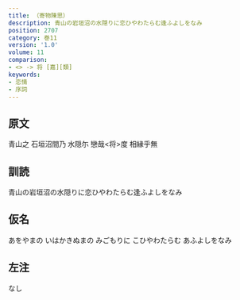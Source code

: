 ```yaml
---
title: （寄物陳思）
description: 青山の岩垣沼の水隠りに恋ひやわたらむ逢ふよしをなみ
position: 2707
category: 巻11
version: '1.0'
volume: 11
comparison:
- <> -> 将 [嘉][類]
keywords:
- 恋情
- 序詞
---
```


## 原文

青山之 石垣沼間乃 水隠尓 戀哉<将>度 相縁乎無

## 訓読

青山の岩垣沼の水隠りに恋ひやわたらむ逢ふよしをなみ

## 仮名

あをやまの いはかきぬまの みごもりに こひやわたらむ あふよしをなみ

## 左注

なし
